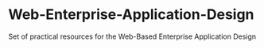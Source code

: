 # Web-Enterprise-Application-Design
Set of practical resources for the Web-Based Enterprise Application Design
